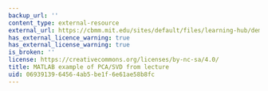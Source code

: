 ```yaml
---
backup_url: ''
content_type: external-resource
external_url: https://cbmm.mit.edu/sites/default/files/learning-hub/dem%201%20matlab%20ex.zip
has_external_licence_warning: true
has_external_license_warning: true
is_broken: ''
license: https://creativecommons.org/licenses/by-nc-sa/4.0/
title: MATLAB example of PCA/SVD from lecture
uid: 06939139-6456-4ab5-be1f-6e61ae58b8fc
---
```

